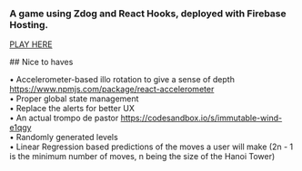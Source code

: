### A game using Zdog and React Hooks, deployed with Firebase Hosting.

[PLAY HERE](trompodepastor.art)

## Nice to haves

• Accelerometer-based illo rotation to give a sense of depth https://www.npmjs.com/package/react-accelerometer  
• Proper global state management  
• Replace the alerts for better UX  
• An actual trompo de pastor https://codesandbox.io/s/immutable-wind-e1qgy  
• Randomly generated levels  
• Linear Regression based predictions of the moves a user will make (2n - 1 is the minimum number of moves, n being the size of the Hanoi Tower)
